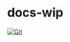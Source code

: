 # docs-wip

[![Git](https://app.soluble.cloud/api/v1/public/badges/b53f6d63-d56c-421f-b42a-b8e71c870560.svg?orgId=762678537011)](https://app.soluble.cloud/repos/details/github.com/ryhennessy/docs-wip?orgId=762678537011)  

